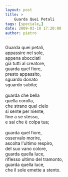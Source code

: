 ```yaml
---
layout: post
title: >
    Guarda Quei Petali
tags: [speciale,]
date: 2009-03-10 17:20:00
author: pietro
---
```

Guarda quei petali,<br/>appassire nel sole,<br/>appena sbocciati<br/>già tutti al creatore,<br/>guarda quel fiore,<br/>presto appassito,<br/>sguardo donato<br/>sguardo subito;<br/><br/>guarda che bella<br/>quella corolla,<br/>che strano quel cielo<br/>si sente per niente,<br/>fine a se stesso,<br/>e sai che è colpa tua;<br/><br/>guarda quel fiore,<br/>osservalo morire,<br/>ascolta l'ultimo respiro,<br/>del suo vano colore,<br/>guarda quella luce,<br/>riflesso ultimo del tramonto,<br/>guarda quella luce,<br/>che il sole emette a stento.
